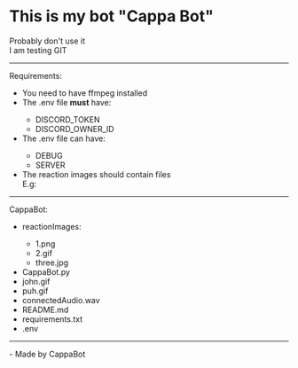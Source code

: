 <h1>This is my bot "Cappa Bot"</h1>
<p>
Probably don't use it<br>
I am testing GIT
</p>
<hr>
<p>
Requirements:
<ul>
    <li>You need to have ffmpeg installed</li>
    <li>The .env file <b>must</b> have:</li>
    <ul>
        <li>DISCORD_TOKEN</li>
        <li>DISCORD_OWNER_ID</li>
    </ul>
    <li>The .env file can have:</li>
    <ul>
        <li>DEBUG</li>
        <li>SERVER</li>
    </ul>
    <li>The reaction images should contain files<br> E.g: </li>
</ul>
<hr>
CappaBot:
<ul>
    <li>reactionImages:</li>
    <ul>
        <li>1.png</li>
        <li>2.gif</li>
        <li>three.jpg</li>
    </ul>
    <li>CappaBot.py</li>
    <li>john.gif</li>
    <li>puh.gif</li>
    <li>connectedAudio.wav</li>
    <li>README.md</li>
    <li>requirements.txt</li>
    <li>.env</li>
</ul>
<hr>
- Made by CappaBot
